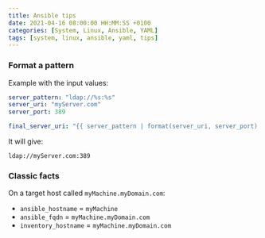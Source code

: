 ```yaml
---
title: Ansible tips
date: 2021-04-16 08:00:00 HH:MM:SS +0100
categories: [System, Linux, Ansible, YAML]
tags: [system, linux, ansible, yaml, tips]
---
```


### Format a pattern

Example with the input values:

```yaml
server_pattern: "ldap://%s:%s"
server_uri: "myServer.com"
server_port: 389
```

```yaml
final_server_uri: "{{ server_pattern | format(server_uri, server_port) }}"
```

It will give:

```text
ldap://myServer.com:389
```

### Classic facts

On a target host called `myMachine.myDomain.com`:

* `ansible_hostname` = `myMachine`
* `ansible_fqdn` = `myMachine.myDomain.com`
* `inventory_hostname` = `myMachine.myDomain.com`
